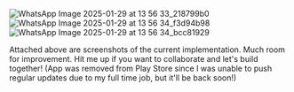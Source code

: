 ![WhatsApp Image 2025-01-29 at 13 56 33_218799b0](https://github.com/user-attachments/assets/6a25e1ee-81b2-4834-9b34-c8830630f6d1)
![WhatsApp Image 2025-01-29 at 13 56 34_f3d94b98](https://github.com/user-attachments/assets/4c232c42-dc2d-4274-b4b3-2061cf3ad22d)
![WhatsApp Image 2025-01-29 at 13 56 34_bcc81929](https://github.com/user-attachments/assets/a102ddb6-188a-444a-a016-a2fc85e24874)

Attached above are screenshots of the current implementation. Much room for improvement. Hit me up if you want to collaborate and let's build together!
(App was removed from Play Store since I was unable to push regular updates due to my full time job, but it'll be back soon!)

